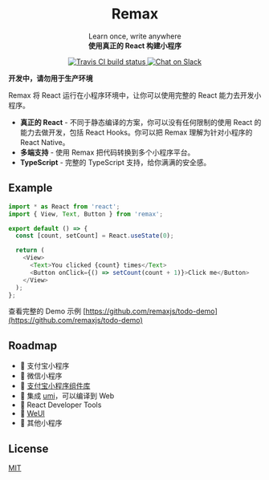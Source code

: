 <h1 align="center">
  Remax
</h1>

<p align="center">
  <quote>Learn once, write anywhere</quote><br>
  <strong>使用真正的 React 构建小程序</strong>
</p>

<p align="center">
  <a href="https://travis-ci.org/remaxjs/remax">
    <img src="https://img.shields.io/travis/remaxjs/remax.svg?style=flat-square" alt="Travis CI build status" />
  </a>
  <a href="https://remaxjs-slack-invite.herokuapp.com">
    <img src="https://img.shields.io/badge/chat-on%20slack-brightgreen?style=flat-square&logo=slack" alt="Chat on Slack" />
  </a>
</p>

**开发中，请勿用于生产环境**

Remax 将 React 运行在小程序环境中，让你可以使用完整的 React 能力去开发小程序。

- **真正的 React** - 不同于静态编译的方案，你可以没有任何限制的使用 React 的能力去做开发，包括 React Hooks。你可以把 Remax 理解为针对小程序的 React Native。
- **多端支持** - 使用 Remax 把代码转换到多个小程序平台。
- **TypeScript** - 完整的 TypeScript 支持，给你满满的安全感。

## Example

```javascript
import * as React from 'react';
import { View, Text, Button } from 'remax';

export default () => {
  const [count, setCount] = React.useState(0);

  return (
    <View>
      <Text>You clicked {count} times</Text>
      <Button onClick={() => setCount(count + 1)}>Click me</Button>
    </View>
  );
};
```

查看完整的 Demo 示例 [https://github.com/remaxjs/todo-demo](https://github.com/remaxjs/todo-demo)

## Roadmap

- 🚧 支付宝小程序
- 🚧 微信小程序
- 🤔 [支付宝小程序组件库](https://github.com/ant-mini-program/mini-antui)
- 🤔 集成 [umi](https://github.com/umijs/umi)，可以编译到 Web
- 🤔 React Developer Tools
- 🤔 [WeUI](https://github.com/Tencent/weui)
- 🤔 其他小程序

## License

[MIT](LICENSE)
